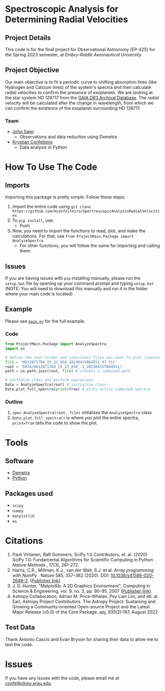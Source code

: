 # Spectroscopic Analysis for Determining Radial Velocities

## Project Details

This code is for the final project for Observational Astronomy (EP-425) for the Spring 2023 semester, at *Embry-Riddle Aeronautical University*.

## Project Objective

Our main objective is to fit a periodic curve to shifting absorption lines (like Hydrogen and Calcium lines) of the system's spectra and then calculate radial velocities to confirm the presence of exoplanets. We are looking at the star system *HD 128717* from the [GAIA DR3 Archival Database](https://www.cosmos.esa.int/web/gaia/dr3). The radial velocity will be calculated after the change in wavelength, from which we can confirm the existence of the exoplanet surrounding HD 128717.

### Team

* [John Saier](https://www.linkedin.com/in/jonathan-saier/)
  * Observations and data reduction using Demetra
* [Krystian Confeiteiro](https://www.linkedin.com/in/kconfeiteiro)
  * Data analysis in Python

# How To Use The Code

## Imports

Importing this package is pretty simple. Follow these steps:

1. Import the entire code using `git clone https://github.com/kconfeiteiro/SpectroscopicAnalysisRadialVelocities`
2. To `pip install`, use:
    - Push
4. Now, you need to import the functions to read, plot, and make the calculations. For that, use `from ProjectMain.Package import AnalyzeSpectra`
   * For other functions, you will follow the same for importing and calling them.

## Issues

If you are having issues with `pip` installing manually, please run the `setup.bat` file by opening up your command prompt and typing `setup.bat` (NOTE: You will need to download this manually and run it in the folder where your main code is located)

## Example

Please see [`main.py`](https://github.com/kconfeiteiro/EP-425-Final-Project-Code/blob/main/main.py) for the full example.

### Code

```py
from ProjectMain.Package import AnalyzeSpectra
import os

# define the root folder and individual files you want to plot (separately)
file = 'HD12871704_15_23_850_20230415064551_47.fit'
root = 'DATA/HD12871704_15_23_850_-1_20230415T064551/'
path = os.path.join(root, file) # creates a combined path

# initialie class and perform operations
Data = AnalyzeSpectra(root) # initialize class
Data.plot_full_spectra(print=True) # plots entire combined spectra
```

### Outline

1. `spec.AnalyzeSpectra(root, file)` initializes the `AnalyzeSpectra` class
2. `Data.plot_full_spectra()` is where you plot the entire spectra, `print=True` tells the code to show the plot

# Tools

## Software

* [Demetra](https://www.shelyak.com/software/demetra/?lang=en)
* [Python](https://docs.python.org/3/library/) 

## Packages used

* `scipy`
* `numpy`
* `matplotlib`
* `os`

# Citations

1. Pauli Virtanen, Ralf Gommers, SciPy 1.0 Contributors, et. al. (2020)  SciPy 1.0: Fundamental Algorithms for Scientific Computing in Python .  *Nature Methods* , 17(3), 261-272.
2. Harris, C.R., Millman, K.J., van der Walt, S.J. et al.  *Array programming with NumPy* . Nature 585, 357–362 (2020). DOI: [10.1038/s41586-020-2649-2](https://doi.org/10.1038/s41586-020-2649-2). ([Publisher link](https://www.nature.com/articles/s41586-020-2649-2)).
3. J. D. Hunter, "Matplotlib: A 2D Graphics Environment", Computing in Science & Engineering, vol. 9, no. 3, pp. 90-95, 2007 ([Publisher link](https://doi.org/10.1109/MCSE.2007.55)).
4. Astropy Collaboration, Adrian M. Price-Whelan, Pey Lian Lim, and etl. al. Earl, Astropy Project Contributors. The Astropy Project: Sustaining and Growing a Community-oriented Open-source Project and the
Latest Major Release (v5.0) of the Core Package. apj, 935(2):167, August 2022

## Test Data

Thank Antonio Cascio and Evan Bryson for sharing their data to allow me to test the code. 

# Issues

If you have any issues with the code, please email me at [confeitk@my.erau.edu](mailto:confeitk@my.erau.edu).
